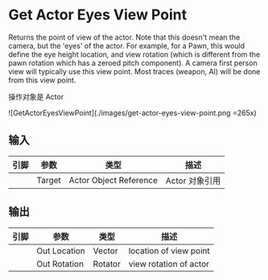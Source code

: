 # Get Actor Eyes View Point

Returns the point of view of the actor. Note that this doesn't mean the camera, but the 'eyes' of the actor. For example, for a Pawn, this would define the eye height location, and view rotation (which is different from the pawn rotation which has a zeroed pitch component). A camera first person view will typically use this view point. Most traces (weapon, AI) will be done from this view point.

操作对象是 Actor

![GetActorEyesViewPoint](./images/get-actor-eyes-view-point.png =265x)

## 输入
| 引脚 | 参数 | 类型 | 描述 |
| -- | -- | -- | -- |
| <IconPin color="#00a8f4" /> | Target | Actor Object Reference | Actor 对象引用


## 输出
| 引脚 | 参数 | 类型 | 描述 |
| -- | -- | -- | -- |
| <IconPin color="#fac426" /> | Out Location | Vector | location of view point
| <IconPin color="#b0c6ff" /> | Out Rotation | Rotator | view rotation of actor